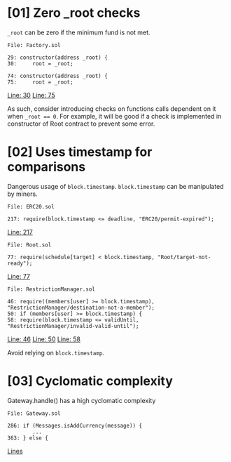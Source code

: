 # [01] Zero \_root checks

`_root` can be zero if the minimum fund is not met.

```solidity
File: Factory.sol

29: constructor(address _root) {
30:     root = _root;

74: constructor(address _root) {
75:     root = _root;
```

[Line: 30](https://github.com/code-423n4/2023-09-centrifuge/blob/main/src/util/Factory.sol#L30)
[Line: 75](https://github.com/code-423n4/2023-09-centrifuge/blob/main/src/util/Factory.sol#L75)

As such, consider introducing checks on functions calls dependent on it when `_root == 0`. For example, it will be good if a check is implemented in constructor of Root contract to prevent some error.

# [02] Uses timestamp for comparisons

Dangerous usage of `block.timestamp`. `block.timestamp` can be manipulated by miners.

```solidity
File: ERC20.sol

217: require(block.timestamp <= deadline, "ERC20/permit-expired");
```

[Line: 217](https://github.com/code-423n4/2023-09-centrifuge/blob/main/src/token/ERC20.sol#L217)

```solidity
File: Root.sol

77: require(schedule[target] < block.timestamp, "Root/target-not-ready");
```

[Line: 77](https://github.com/code-423n4/2023-09-centrifuge/blob/main/src/Root.sol#L77)

```solidity
File: RestrictionManager.sol

46: require((members[user] >= block.timestamp), "RestrictionManager/destination-not-a-member");
50: if (members[user] >= block.timestamp) {
58: require(block.timestamp <= validUntil, "RestrictionManager/invalid-valid-until");
```

[Line: 46](https://github.com/code-423n4/2023-09-centrifuge/blob/main/src/token/RestrictionManager.sol#L46)
[Line: 50](https://github.com/code-423n4/2023-09-centrifuge/blob/main/src/token/RestrictionManager.sol#L50)
[Line: 58](https://github.com/code-423n4/2023-09-centrifuge/blob/main/src/token/RestrictionManager.sol#L58)

Avoid relying on `block.timestamp`.

# [03] Cyclomatic complexity

Gateway.handle() has a high cyclomatic complexity

```solidity
File: Gateway.sol

286: if (Messages.isAddCurrency(message)) {
        ...
363: } else {
```

[Lines](https://github.com/code-423n4/2023-09-centrifuge/blob/main/src/gateway/Gateway.sol#L285-L366)